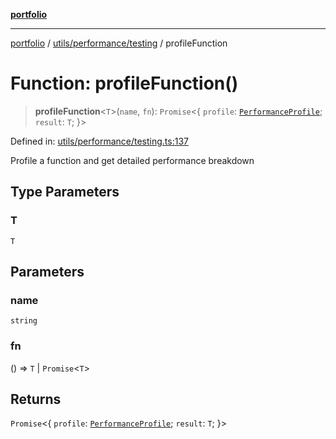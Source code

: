 [**portfolio**](../../../../README.md)

***

[portfolio](../../../../modules.md) / [utils/performance/testing](../README.md) / profileFunction

# Function: profileFunction()

> **profileFunction**\<`T`\>(`name`, `fn`): `Promise`\<\{ `profile`: [`PerformanceProfile`](../interfaces/PerformanceProfile.md); `result`: `T`; \}\>

Defined in: [utils/performance/testing.ts:137](https://github.com/tnorlund/Portfolio/blob/cd5a7d08366334fbfbc77c91625ea60caaef2c2c/portfolio/utils/performance/testing.ts#L137)

Profile a function and get detailed performance breakdown

## Type Parameters

### T

`T`

## Parameters

### name

`string`

### fn

() => `T` \| `Promise`\<`T`\>

## Returns

`Promise`\<\{ `profile`: [`PerformanceProfile`](../interfaces/PerformanceProfile.md); `result`: `T`; \}\>

